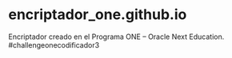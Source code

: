 # encriptador_one.github.io
Encriptador creado en el Programa ONE – Oracle Next Education. 
#challengeonecodificador3
